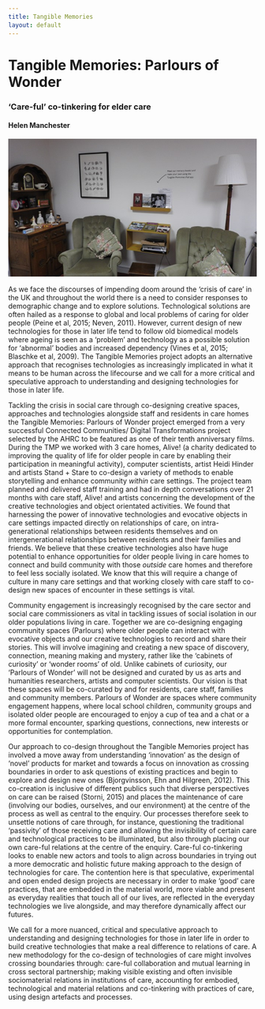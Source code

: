 ```yaml
---
title: Tangible Memories
layout: default
---
```


# Tangible Memories: Parlours of Wonder
### ‘Care-ful’ co-tinkering for elder care

#### Helen Manchester

![Image](Images/06_TangibleMemories_Image1.jpg)

As we face the discourses of impending doom around the ‘crisis of care’ in the UK and throughout the world there is a need to consider responses to demographic change and to explore solutions. Technological solutions are often hailed as a response to global and local problems of caring for older people (Peine et al, 2015; Neven, 2011). However, current design of new technologies for those in later life tend to follow old biomedical models where ageing is seen as a ‘problem’ and technology as a possible solution for ‘abnormal’ bodies and increased dependency (Vines et al, 2015; Blaschke et al, 2009). The Tangible Memories project adopts an alternative approach that recognises technologies as increasingly implicated in what it means to be human across the lifecourse and we call for a more critical and speculative approach to understanding and designing technologies for those in later life.

Tackling the crisis in social care through co-designing creative spaces, approaches and technologies alongside staff and residents in care homes the Tangible Memories: Parlours of Wonder project emerged from a very successful Connected Communities/ Digital Transformations project selected by the AHRC to be featured as one of their tenth anniversary films. During the TMP we worked with 3 care homes, Alive! (a charity dedicated to improving the quality of life for older people in care by enabling their participation in meaningful activity), computer scientists, artist Heidi Hinder and artists Stand + Stare to co-design a variety of methods to enable storytelling and enhance community _within_ care settings. The project team planned and delivered staff training and had in depth conversations over 21 months with care staff, Alive! and artists concerning the development of the creative technologies and object orientated activities. We found that harnessing the power of innovative technologies and evocative objects in care settings impacted directly on relationships of care, on intra-generational relationships between residents themselves and on intergenerational relationships between residents and their families and friends. We believe that these creative technologies also have huge potential to enhance opportunities for older people living in care homes to connect and build community with those _outside_ care homes and therefore to feel less socially isolated. We know that this will require a change of culture in many care settings and that working closely with care staff to co-design new spaces of encounter in these settings is vital. 

Community engagement is increasingly recognised by the care sector and social care commissioners as vital in tackling issues of social isolation in our older populations living in care. Together we are co-designing engaging community spaces (Parlours) where older people can interact with evocative objects and our creative technologies to record and share their stories. This will involve imagining and creating a new space of discovery, connection, meaning making and mystery, rather like the ‘cabinets of curiosity’ or ‘wonder rooms’ of old. Unlike cabinets of curiosity, our ‘Parlours of Wonder’ will not be designed and curated by us as arts and humanities researchers, artists and computer scientists. Our vision is that these spaces will be co-curated by and for residents, care staff, families and community members. Parlours of Wonder are spaces where community engagement happens, where local school children, community groups and isolated older people are encouraged to enjoy a cup of tea and a chat or a more formal encounter, sparking questions, connections, new interests or opportunities for contemplation.

Our approach to co-design throughout the Tangible Memories project has involved a move away from understanding ‘innovation’ as the design of ‘novel’ products for market and towards a focus on innovation as crossing boundaries in order to ask questions of existing practices and begin to explore and design new ones (Bjorgvinsson, Ehn and Hilgreen, 2012). This co-creation is inclusive of different publics such that diverse perspectives on care can be raised (Storni, 2015) and places the maintenance of care (involving our bodies, ourselves, and our environment) at the centre of the process as well as central to the enquiry. Our processes therefore seek to unsettle notions of care through, for instance, questioning the traditional ‘passivity’ of those receiving care and allowing the invisibility of certain care and technological practices to be illuminated, but also through placing our own care-ful relations at the centre of the enquiry. Care-ful co-tinkering looks to enable new actors and tools to align across boundaries in trying out a more democratic and holistic future making approach to the design of technologies for care. The contention here is that speculative, experimental and open ended design projects are necessary in order to make ‘good’ care practices, that are embedded in the material world, more viable and present as everyday realities that touch all of our lives, are reflected in the everyday technologies we live alongside, and may therefore dynamically affect our futures.

We call for a more nuanced, critical and speculative approach to understanding and designing technologies for those in later life in order to build creative technologies that make a real difference to relations of care. A new methodology for the co-design of technologies of care might involves crossing boundaries through: care-ful collaboration and mutual learning in cross sectoral partnership; making visible existing and often invisible sociomaterial relations in institutions of care, accounting for embodied, technological and material relations and co-tinkering with practices of care, using design artefacts and processes.
